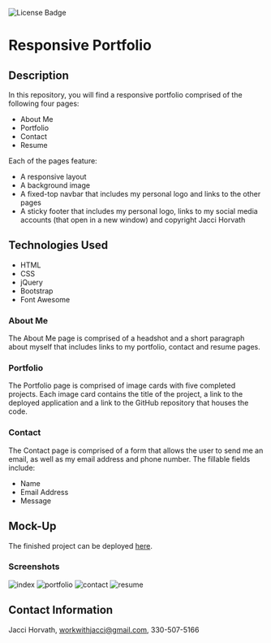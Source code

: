 ![License Badge](https://img.shields.io/github/license/jaccihorvath/responsive-portfolio)

# Responsive Portfolio

## Description

In this repository, you will find a responsive portfolio comprised of the following four pages:
* About Me 
* Portfolio 
* Contact 
* Resume

Each of the pages feature:
* A responsive layout
* A background image
* A fixed-top navbar that includes my personal logo and links to the other pages
* A sticky footer that includes my personal logo, links to my social media accounts (that open in a new window) and copyright Jacci Horvath


## Technologies Used
* HTML
* CSS
* jQuery
* Bootstrap
* Font Awesome


### About Me

The About Me page is comprised of a headshot and a short paragraph about myself that includes links to my portfolio, contact and resume pages.


### Portfolio

The Portfolio page is comprised of image cards with five completed projects. Each image card contains the title of the project, a link to the deployed application and a link to the GitHub repository that houses the code.


### Contact

The Contact page is comprised of a form that allows the user to send me an email, as well as my email address and phone number. The fillable fields include:
* Name
* Email Address
* Message


## Mock-Up

The finished project can be deployed [here](https://jaccihorvath.github.io/responsive-portfolio/).

### Screenshots

![index](assets/index.png)
![portfolio](assets/portfolio.png)
![contact](assets/contact.png)
![resume](assets/resume.png)


## Contact Information
Jacci Horvath, [workwithjacci@gmail.com](mailto:workwithjacci@gmail.com), 330-507-5166